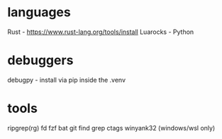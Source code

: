 # languages

Rust - https://www.rust-lang.org/tools/install
Luarocks -
Python

# debuggers

debugpy - install via pip inside the .venv

# tools

ripgrep(rg)
fd
fzf
bat
git
find
grep
ctags
winyank32 (windows/wsl only)
